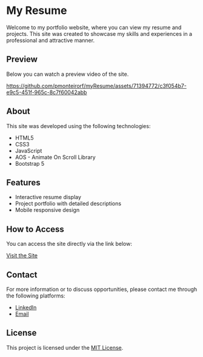 # My Resume

Welcome to my portfolio website, where you can view my resume and projects. This site was created to showcase my skills and experiences in a professional and attractive manner.

## Preview

Below you can watch a preview video of the site.

https://github.com/pmonteirorf/myResume/assets/71394772/c3f054b7-e9c5-451f-965c-8c7f60042abb


## About

This site was developed using the following technologies:

- HTML5
- CSS3
- JavaScript
- AOS - Animate On Scroll Library
- Bootstrap 5

## Features

- Interactive resume display
- Project portfolio with detailed descriptions
- Mobile responsive design

## How to Access

You can access the site directly via the link below:

[Visit the Site](https://pmonteirorf.github.io/myResume)

## Contact

For more information or to discuss opportunities, please contact me through the following platforms:

- [LinkedIn](https://www.linkedin.com/in/priscilla-monteiro-rangel-da-fonseca/)
- [Email](mailto:pmonteirorf@gmail.com)

## License

This project is licensed under the [MIT License](LICENSE).
